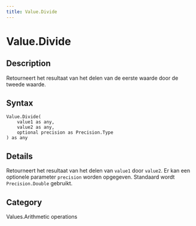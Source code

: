 ```yaml
---
title: Value.Divide
---
```


# Value.Divide


## Description

Retourneert het resultaat van het delen van de eerste waarde door de tweede waarde.


## Syntax

```powerquery
Value.Divide(
    value1 as any,
    value2 as any,
    optional precision as Precision.Type
) as any
```


## Details

Retourneert het resultaat van het delen van <code>value1</code> door <code>value2</code>. Er kan een optionele parameter <code>precision</code> worden opgegeven. Standaard wordt <code>Precision.Double</code> gebruikt.



## Category
Values.Arithmetic operations
